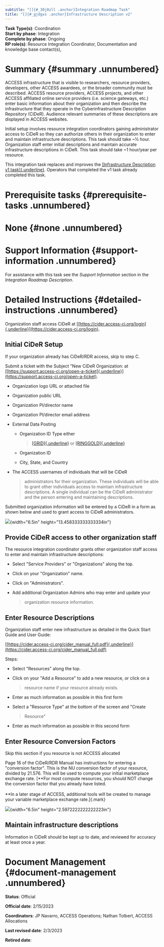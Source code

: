 ```yaml
---
subtitle: "[]{#_30j0zll .anchor}Integration Roadmap Task"
title: "[]{#_gjdgxs .anchor}Infrastructure Description v2"
---
```


**Task Type(s)**: Coordination\
**Start by phase**: Integration\
**Complete by phase**: Ongoing\
**RP role(s)**: Resource Integration Coordinator, Documentation and
knowledge base contact(s),

# Summary {#summary .unnumbered}

ACCESS infrastructure that is visible to researchers, resource
providers, developers, other ACCESS awardees, or the broader community
must be described. ACCESS resource providers, ACCESS projects, and other
ACCESS affiliated online service providers (i.e. science gateways, etc.)
enter basic information about their organization and then describe the
infrastructure that they operate in the Cyberinfrastructure Description
Repository (CiDeR). Audience relevant summaries of these descriptions
are displayed in ACCESS websites.

Initial setup involves resource integration coordinators gaining
administrator access to CiDeR so they can authorize others in their
organization to enter and maintain infrastructure descriptions. This
task should take \~½ hour. Organization staff enter initial descriptions
and maintain accurate infrastructure descriptions in CiDeR. This task
should take \~1 hour/year per resource.

This integration task replaces and improves the [[Infrastructure
Description v1
task]{.underline}](https://docs.google.com/document/d/1RJCEFLL1vjSOo-plBRK67qwTePXahbvsuZVoGOlYTFg).
Operators that completed the v1 task already completed this task.

# Prerequisite tasks {#prerequisite-tasks .unnumbered}

# None {#none .unnumbered}

# Support Information {#support-information .unnumbered}

For assistance with this task see the *Support Information* section in
the *Integration Roadmap Description*.

# Detailed Instructions {#detailed-instructions .unnumbered}

Organization staff access CiDeR at
[[https://cider.access-ci.org/login]{.underline}](https://cider.access-ci.org/login).

## Initial CiDeR Setup

If your organization already has CiDeR/RDR access, skip to step C.

Submit a ticket with the Subject "New CiDeR Organization: at
[[https://support.access-ci.org/open-a-ticket]{.underline}](https://support.access-ci.org/open-a-ticket).

-   Organization logo URL or attached file

-   Organization public URL

-   Organization PI/director name

-   Organization PI/director email address

-   External Data Posting

    -   Organization ID Type either
        > [[GRID]{.underline}](https://www.grid.ac/) or
        > [[RINGGOLD]{.underline}](https://www.ringgold.com/ringgold-identifier/)

    -   Organization ID

    -   City, State, and Country

-   The ACCESS usernames of individuals that will be CiDeR
    > administrators for their organization. These individuals will be
    > able to grant other individuals access to maintain infrastructure
    > descriptions. A single individual can be the CiDeR administrator
    > and the person entering and maintaining descriptions.

Submitted organization information will be entered by a CiDeR in a form
as shown below and used to grant access to CiDeR administrators.

![](/Users/navarro/GitHub/Integration_Roadmaps/docs/source/tasks/media/image1.png){width="6.5in"
height="13.458333333333334in"}

## Provide CiDeR access to other organization staff

The resource integration coordinator grants other organization staff
access to enter and maintain infrastructure descriptions:

-   Select "Service Providers" or "Organizations" along the top.

-   Click on your "Organization" name.

-   Click on "Administrators".

-   Add additional Organization Admins who may enter and update your
    > organization resource information.

## Enter Resource Descriptions

Organization staff enter new infrastructure as detailed in the Quick
Start Guide and User Guide:

[[https://cider.access-ci.org/cider_manual_full.pdf]{.underline}](https://cider.access-ci.org/cider_manual_full.pdf)

Steps:

-   Select "Resources" along the top.

-   Click on your "Add a Resource" to add a new resource, or click on a
    > resource name if your resource already exists.

-   Enter as much information as possible in this first form

-   Select a "Resource Type" at the bottom of the screen and "Create
    > Resource"

-   Enter as much information as possible in this second form

## Enter Resource Conversion Factors

Skip this section if you resource is not ACCESS allocated

Page 16 of the CiDeR/RDR Manual has instructions for entering a
"conversion factor". This is the NU conversion factor of your resource,
divided by 21.576. This will be used to compute your initial marketplace
exchange rate. [**For most compute resources, you should NOT change the
conversion factor that you already have listed.\
\
**In a later stage of ACCESS, additional tools will be created to manage
your variable marketplace exchange rate.]{.mark}

![](/Users/navarro/GitHub/Integration_Roadmaps/docs/source/tasks/media/image2.png){width="6.5in"
height="2.5972222222222223in"}

## Maintain infrastructure descriptions

Information in CiDeR should be kept up to date, and reviewed for
accuracy at least once a year.

# Document Management {#document-management .unnumbered}

**Status**: Official

**Official date**: 2/15/2023

**Coordinators**: JP Navarro, ACCESS Operations; Nathan Tolbert, ACCESS
Allocations

**Last revised date**: 2/3/2023

**Retired date**:
